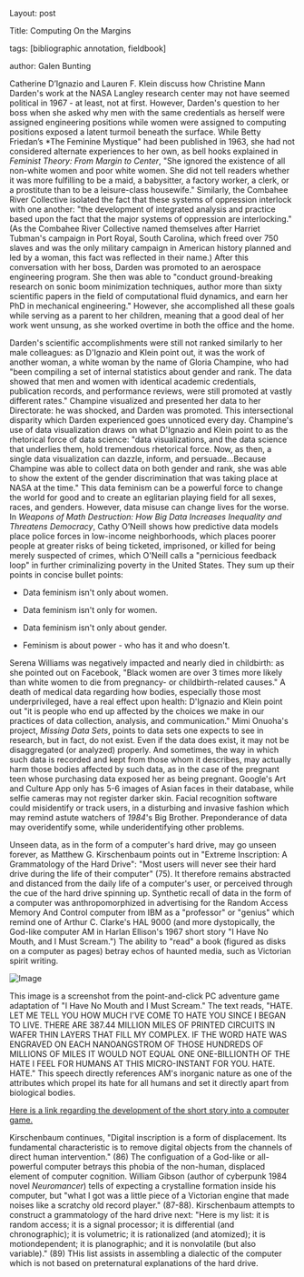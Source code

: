Layout: post

Title: Computing On the Margins

tags: [bibliographic annotation, fieldbook]

author: Galen Bunting

Catherine D’Ignazio and Lauren F. Klein discuss how Christine Mann Darden's work at the NASA Langley research center may not have seemed 
political in 1967 - at least, not at first. However, Darden's question to her boss when she asked why men with the same credentials as herself 
were assigned engineering positions  while women were assigned to computing positions exposed a latent turmoil beneath the surface. 
While Betty Friedan’s *The Feminine Mystique" had been published in 1963, she had not considered alternate experiences to her own, as 
bell hooks explained in *Feminist Theory: From Margin to Center*, "She ignored the existence of all non-white women and poor white women. 
She did not tell readers whether it was more fulfilling to be a maid, a babysitter, a factory worker, a clerk, or a prostitute than to be a 
leisure-class housewife." Similarly, the Combahee River Collective isolated the fact that these systems of oppression interlock with one another: 
"the development of integrated analysis and practice based upon the fact that the major systems of oppression are interlocking." (As the Combahee 
River Collective named themselves after Harriet Tubman's campaign in Port Royal, South Carolina, which freed over 750 slaves and was the only 
military campaign in American history planned and led by a woman, this fact was reflected in their name.) After this conversation with her boss, 
Darden was promoted to an aerospace engineering program. She then was able to "conduct ground-breaking research on sonic boom minimization techniques, 
author more than sixty scientific papers in the field of computational fluid dynamics, and earn her PhD in mechanical engineering." However, 
she accomplished all these goals while serving as a parent to her children, meaning that a good deal of her work went unsung, as she worked 
overtime in both the office and the home. 

Darden's scientific accomplishments were still not ranked similarly to her male colleagues: as D'Ignazio and Klein point out, it was the work 
of another woman, a white woman by the name of Gloria Champine, who had "been compiling a set of internal statistics about gender and rank. 
The data showed that men and women with identical academic credentials, publication records, and performance reviews, were still promoted
at vastly different rates." Champine visualized and presented her data to her Directorate: he was shocked, and Darden was promoted. This 
intersectional disparity which Darden experienced goes unnoticed every day. Champine's use of data visualization draws on what D'Ignazio and Klein
point to as the rhetorical force of data science: "data visualizations, and the data science that underlies them, hold tremendous rhetorical 
force. Now, as then, a single data visualization can dazzle, inform, and persuade...Because Champine was able to collect data on both gender and rank, 
she was able to show the extent of the gender discrimination that was taking place at NASA at the time." This data feminism can be a powerful 
force to change the world for good and to create an eglitarian playing field for all sexes, races, and genders. However, data misuse 
can change lives for the worse.  In *Weapons of Math Destruction: How Big Data Increases Inequality and Threatens Democracy*, Cathy O’Neill 
shows how predictive data models place police forces in low-income neighborhoods, which places poorer people at greater risks of being 
ticketed, imprisoned, or killed for being merely suspected of crimes, which O'Neill calls a "pernicious feedback loop" in further criminalizing 
poverty in the United States. 
They sum up their points in concise bullet points: 

* Data feminism isn't only about women.

* Data feminism isn't only for women. 

* Data feminism isn't only about gender.

* Feminism is about power - who has it and who doesn't.

Serena Williams was negatively impacted and nearly died in childbirth: as she pointed out on Facebook, "Black women are over 3 times more likely than 
white women to die from pregnancy- or childbirth-related causes." A death of medical data regarding how bodies, especially those most underprivileged, 
have a real effect upon health:  D'Ignazio and Klein point out "it is people who end up affected by the choices we make in our practices of data 
collection, analysis, and communication." Mimi Onuoha's project, *Missing Data Sets*, points to data sets one expects to see in research, but in 
fact, do not exist. Even if the data does exist, it may not be disaggregated (or analyzed) properly. And sometimes, the way in which such 
data is recorded and kept from those whom it describes, may actually harm those bodies affected by such data, as in the case of the pregnant 
teen whose purchasing data exposed her as being pregnant. Google's Art and Culture App only has 5-6 images of Asian faces in their database, 
while selfie cameras may not register darker skin. Facial recognition software could misidentify or track users, in a disturbing and invasive 
fashion which may remind astute watchers of *1984*'s Big Brother. Preponderance of data may overidentify some, while underidentifying other problems. 


Unseen data, as in the form of a computer's hard drive, may go unseen forever, as Matthew G. Kirschenbaum points out in "Extreme
Inscription: A Grammatology of the Hard Drive": "Most users will never see their hard drive during the life of their computer" (75). 
It therefore remains abstracted and distanced from the daily life of a computer's user, or perceived through the cue of the hard drive 
spinning up. Synthetic recall of data in the form of a computer was anthropomorphized in advertising for the Random Access Memory And Control computer from IBM as a "professor" or "genius" which remind one of Arthur C. Clarke's HAL 9000 (and more dystopically, the God-like 
computer AM in Harlan Ellison's 1967 short story "I Have No Mouth, and I Must Scream.") The ability to "read" a book (figured as disks on 
a computer as pages) betray echos of haunted media, such as Victorian spirit writing. 

![Image](https://s3.amazonaws.com/prod-media.gameinformer.com/styles/body_default/s3/legacy-images/imagefeed/Classic%20GI%3A%20I%20Have%20No%20Mouth%2C%20And%20I%20Must%20Scream/amhate.jpg)

This image is a screenshot from the point-and-click PC adventure game adaptation of "I Have No Mouth and I Must Scream." 
The text reads, "HATE. LET ME TELL YOU HOW MUCH I'VE COME TO HATE YOU SINCE I BEGAN TO LIVE. THERE ARE 387.44 MILLION MILES OF PRINTED
CIRCUITS IN WAFER THIN LAYERS THAT FILL MY COMPLEX. IF THE WORD HATE WAS ENGRAVED ON EACH NANOANGSTROM OF THOSE HUNDREDS OF MILLIONS OF
MILES IT WOULD NOT EQUAL ONE ONE-BILLIONTH OF THE HATE I FEEL FOR HUMANS AT THIS MICRO-INSTANT FOR YOU. HATE. HATE."
This speech directly references AM's inorganic nature as one of the attributes which propel its hate for all humans and set it directly 
apart from biological bodies.

[Here is a link regarding the development of the short story into a computer game.](https://www.gameinformer.com/b/features/archive/2016/01/14/classic-gi-i-have-no-mouth-and-i-must-scream.aspx)

Kirschenbaum continues, "Digital inscription is a form of displacement. Its fundamental characteristic is to remove digital objects 
from the channels of direct human intervention." (86) The configuation of a God-like or all-powerful computer betrays this phobia of the 
non-human, displaced element of computer cognition. William Gibson (author of cyberpunk 1984 novel *Neuromancer*) tells of expecting a
crystalline formation inside his computer, but "what I got was a little piece of a Victorian engine that made noises like a scratchy old
record player." (87-88). Kirschenbaum attempts to construct a grammatology of the hard drive next: "Here is my list: it is random access; it
is a signal processor; it is differential (and chronographic); it is volumetric; it is rationalized (and atomized); it is motiondependent;
it is planographic; and it is nonvolatile (but also variable)." (89) THis list assists in assembling a dialectic of the computer which is 
not based on preternatural explanations of the hard drive. 



